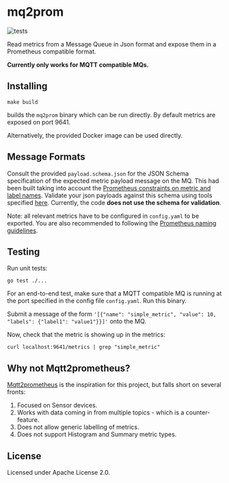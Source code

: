 # mq2prom

![tests](https://github.com/IBM/mq2prom/actions/workflows/unit-test.yml/badge.svg)

Read metrics from a Message Queue in Json format and expose them in a Prometheus compatible format.

**Currently only works for MQTT compatible MQs.**

## Installing

```
make build
```
builds the `mq2prom` binary which can be run directly. By default metrics are exposed on port 9641.

Alternatively, the provided Docker image can be used directly.

## Message Formats

Consult the provided `payload.schema.json` for the JSON Schema specification of the expected metric payload message on the MQ. This had been built taking into account the [Prometheus constraints on metric and label names](https://prometheus.io/docs/concepts/data_model/). Validate your json payloads against this schema using tools specified [here](https://json-schema.org/implementations.html). Currently, the code **does not use the schema for validation**.

Note: all relevant metrics have to be configured in `config.yaml` to be exported. You are also recommended to following the [Prometheus naming guidelines](https://prometheus.io/docs/practices/naming/).

## Testing

Run unit tests:
```
go test ./...
```

For an end-to-end test, make sure that a MQTT compatible MQ is running at the port specified in the config file `config.yaml`. Run this binary.

Submit a message of the form `'[{"name": "simple_metric", "value": 10, "labels": {"label1": "value1"}}]'` onto the MQ.

Now, check that the metric is showing up in the metrics:
```
curl localhost:9641/metrics | grep "simple_metric"
```

## Why not Mqtt2prometheus?

[Mqtt2prometheus](https://github.com/hikhvar/mqtt2prometheus) is the inspiration for this project, but falls short on several fronts:

1. Focused on Sensor devices.
2. Works with data coming in from multiple topics - which is a counter-feature.
3. Does not allow generic labelling of metrics.
4. Does not support Histogram and Summary metric types.


## License

Licensed under Apache License 2.0.
